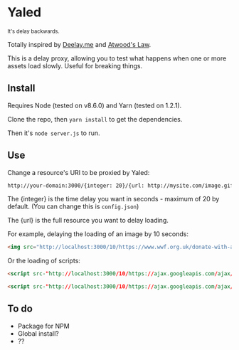 # Yaled
<small>It's delay backwards.</small>

Totally inspired by [Deelay.me](http://www.deelay.me) and [Atwood's Law](https://blog.codinghorror.com/the-principle-of-least-power).

This is a delay proxy, allowing you to test what happens when one or more assets load slowly. Useful for breaking things.

## Install
Requires Node (tested on v8.6.0) and Yarn (tested on 1.2.1).

Clone the repo, then `yarn install` to get the dependencies.

Then it's `node server.js` to run.

## Use
Change a resource's URI to be proxied by Yaled:

```html
http://your-domain:3000/{integer: 20}/{url: http://mysite.com/image.gif}`
```

The {integer} is the time delay you want in seconds - maximum of 20 by default. (You can change this is `config.json`)

The {url} is the full resource you want to delay loading.

For example, delaying the loading of an image by 10 seconds:

```html
<img src="http://localhost:3000/10/https://www.wwf.org.uk/donate-with-apple-pay/assets/images/polar-bear-looking-up_v5lekv_c_scale,w_1260.jpg" alt="Polar bear">
```

Or the loading of scripts:

```html
<script src-"http://localhost:3000/10/https://ajax.googleapis.com/ajax/libs/webfont/1.6.26/webfont.js" async defer></script>`

<script src-"http://localhost:3000/10/https://ajax.googleapis.com/ajax/libs/jquery/3.2.1/jquery.min.js"></script>
```


## To do
 - Package for NPM
 - Global install?
 - ??
